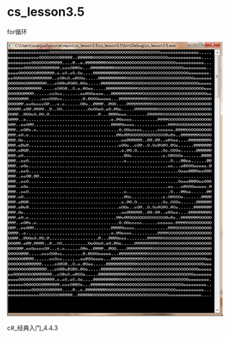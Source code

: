 # cs_lesson3.5
for循环




![image ](https://github.com/SHAREVIEW/cs_lesson3.5/blob/master/images/pic_20181029164642.png)


c#_经典入门_4.4.3
